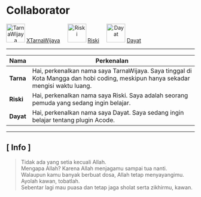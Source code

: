 # Collaborator

<div class="profile-container">
  <div class="profile">
    <img src="https://github.com/XTarnaWijaya.png" alt="TarnaWijaya" width="50" height="50">
    <a href="https://github.com/XTarnaWijaya">XTarnaWijaya</a>
  </div>
  <div class="profile">
    <img src="https://github.com/hanzxploit620.png" alt="Riski" width="50" height="50">
    <a href="https://github.com/hanzxploit620">Riski</a>
  </div>
  <div class="profile">
    <img src="https://github.com/ZVex-Dev.png" alt="Dayat" width="50" height="50">
    <a href="https://github.com/ZVex-Dev">Dayat</a>
  </div>
</div>

<style>
.profile-container {
  display: flex;
  overflow-x: auto;
  gap: 20px;
  align-items: center;
  min-width: fit-content;
}
.profile {
  text-align: center;
}
</style>

---

| Nama   | Perkenalan |
|--------|-----------|
| **Tarna**  | Hai, perkenalkan nama saya TarnaWijaya. Saya tinggal di Kota Mangga dan hobi coding, meskipun hanya sekadar mengisi waktu luang. |
| **Riski**  | Hai, perkenalkan nama saya Riski. Saya adalah seorang pemuda yang sedang ingin belajar. |
| **Dayat**  | Hai, perkenalkan nama saya Dayat. Saya sedang ingin belajar tentang plugin Acode. |

---

## [ Info ]

> Tidak ada yang setia kecuali Allah.  
> Mengapa Allah? Karena Allah menjagamu sampai tua nanti.  
> Walaupun kamu banyak berbuat dosa, Allah tetap menyayangimu.  
> Ayolah kawan, tobatlah.  
> Sebentar lagi mau puasa dan tetap jaga sholat serta zikhirmu, kawan.